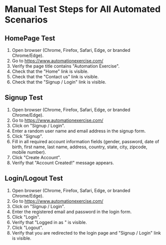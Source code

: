 # Manual Test Steps for All Automated Scenarios

## HomePage Test
1. Open browser (Chrome, Firefox, Safari, Edge, or branded Chrome/Edge).
2. Go to https://www.automationexercise.com/
3. Verify the page title contains "Automation Exercise".
4. Check that the "Home" link is visible.
5. Check that the "Contact us" link is visible.
6. Check that the "Signup / Login" link is visible.

## Signup Test
1. Open browser (Chrome, Firefox, Safari, Edge, or branded Chrome/Edge).
2. Go to https://www.automationexercise.com/
3. Click on "Signup / Login".
4. Enter a random user name and email address in the signup form.
5. Click "Signup".
6. Fill in all required account information fields (gender, password, date of birth, first name, last name, address, country, state, city, zipcode, mobile number).
7. Click "Create Account".
8. Verify that "Account Created!" message appears.

## Login/Logout Test
1. Open browser (Chrome, Firefox, Safari, Edge, or branded Chrome/Edge).
2. Go to https://www.automationexercise.com/
3. Click on "Signup / Login".
4. Enter the registered email and password in the login form.
5. Click "Login".
6. Verify that "Logged in as <username>" is visible.
7. Click "Logout".
8. Verify that you are redirected to the login page and "Signup / Login" link is visible.
